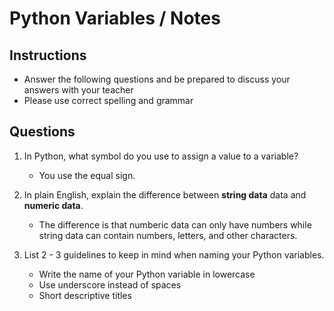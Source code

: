 # Python Variables / Notes

## Instructions

- Answer the following questions and be prepared to discuss your answers with your teacher
- Please use correct spelling and grammar

## Questions

1. In Python, what symbol do you use to assign a value to a variable?
    -  You use the equal sign.

2. In plain English, explain the difference between **string data** data and **numeric data**.
    -  The difference is that numberic data can only have numbers while string data can contain numbers, letters, and other characters.


3. List 2 - 3 guidelines to keep in mind when naming your Python variables.
    -  Write the name of your Python variable in lowercase
    -  Use underscore instead of spaces
    -  Short descriptive titles
